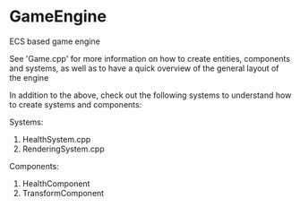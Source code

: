 # GameEngine
ECS based game engine

See 'Game.cpp' for more information on how to create entities, components and systems, as well as to have a quick overview of
the general layout of the engine

In addition to the above, check out the following systems to understand how to create systems and components:

Systems:
1) HealthSystem.cpp
2) RenderingSystem.cpp

Components:
1) HealthComponent
2) TransformComponent
